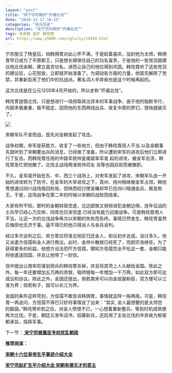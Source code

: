 ```yaml
---
layout: "post"
title: "宋宁宗时期的“开禧北伐”"
date: "2018-12-17 16:15"
categories: "宋元历史"
description: "宋宁宗时期的“开禧北伐”"
tags: 辛弃疾 赵扩 韩侘冑
url: https://www.y5000.com/zgls/sy/19439.html
---
```






宁宗册立了杨皇后，怕韩佣胄对此心怀不满，于是趁着喜庆，加封他为太师。韩佣胄早已成为了平原郡王，只是想长期保住自己的功名富贵，于是他的一些党羽就建议他北伐金朝，建立盖世功名，进而让自己的地位得到巩固。韩侘胄听了这些党羽的建议后，心花怒放，立即就开始准备了。为调动各方面的力量，他首先解除了党禁，并重新启用了他们中的抗战派。著名词人辛弃疾也是这个时候再起的。

这次北伐是在公元1205年4月开始的，所以史称“开禧北伐”。

韩侘冑提倡北伐，只是想进行一场捞取政治资本的军事战争，由于他的独断专行，内部矛盾重重，极不稳定，因而他的东西两线出兵、收复中原的梦幻，很快就破灭了。

![](https://img.y5000.com/uploads/allimg/170419/8-1F41914320Q25.jpg)

宋朝军队不宣而战，首先对金朝发起了攻击。

战争初期，宋军是获胜方，收复了一些地方，但由于韩侘胄用人不当
以及金朝事先就听到了宋朝要出兵的消息，已经做了准备，所以遭到宋军的进攻后他们立即进行了反击。而韩侘胄任用的中路军统帅皇甫斌率军发
起的进攻，被金军击溃，韩侘胄急忙把他撤了。北伐主战场两淮统帅邓友 龙等也因兵败而被撤职。

不久，金军就开始在东、中、西三个战场上，对宋军发起了进攻，宋朝军队由一开始的进攻转为了防守。在金军的大举进攻之下，真州、扬州相继被金军占领。韩侘冑想通过四川战场挽回败局，但陕西招讨使吴曦却早已在四川暗通金兵，叛变称王。于是，这场战争在第二年的时候以宋朝的战败而结束。

大家有所不知，那时的金朝财政空虚，北边部族又频频进犯金朝边境，连年征战的士兵早已经心力交瘁，同库也日渐空虚.已经没有能力迎接战争。可是韩侘胃用人不当，让这一次的北伐战争再次以宋朝的失败而告终。事情已然发生，韩侘冑虽然后悔但也无济于事。逼不得已的他只得派人与金兵谈判。

经过多次谈判之后，宋方答应将淮北地区归还金人，和议初步达成。没过多久，他又派遣方信孺和金人进行商议。此时，金帅仆散揆已经死了，完颜宗浩继任，为了获得更多的利益，他想方设法恐吓方信孺，哪知方信孺完全不吃这一套，金朝只能将他遣送回国，并且让他带了一封信。

信中提出让南宋将谋划用兵的韩侘冑杀掉，并且将其项上人头献给金国。除此之外，每一年还要增加五万两的贡银，犒师银每一年增加一千万两，如此双方即可达成议和协议。除此之外，金国还提出，倘若南宋可以向金屈服称臣，双方便可以江淮为界；倘若称子，就可以长江为界。

金国的条件这样苛刻，方信孺不敢告诉韩佣胄，事情就这样一拖再拖。可是，韩侘胄一再追问，方信孺不得已只好将事情说了出来：“其实,
金人最想要的是太师您的脑袋。”韩侘冑听到之后，对金人愤恨不已，一心想着重新整兵，等到时机成熟便再次北伐。于是，朝廷又发布诏书，招募新兵，还启用了主张北伐的辛弃疾为枢密都承旨，指挥军事。

下一节：[ **宋宁宗被重臣专权扰乱朝政**](https://www.y5000.com/zgls/sy/19442.html)

**推荐阅读：**

**[宋朝十六位皇帝生平事迹介绍大全](https://www.y5000.com/zgls/mq/19310.html)**

[**宋宁宗赵扩生平介绍大全 宋朝有德无才的君主**](https://www.y5000.com/zgls/mrzj/19446.html)
